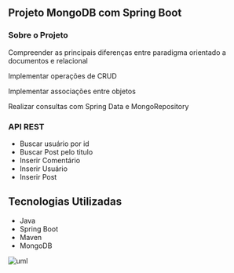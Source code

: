 ## Projeto MongoDB com Spring Boot

### Sobre o Projeto

Compreender as principais diferenças entre paradigma orientado a documentos e relacional

Implementar operações de CRUD

Implementar associações entre objetos

Realizar consultas com Spring Data e MongoRepository

### API REST
- Buscar usuário por id
- Buscar Post pelo titulo
- Inserir Comentário
- Inserir Usuário
- Inserir Post

## Tecnologias Utilizadas

- Java
- Spring Boot
- Maven
- MongoDB


![uml](https://github.com/FelipeeBR/workshop-springboot-mongodb/assets/24531388/bc3e2b81-0245-4991-a1d3-91c271b7a2d6)

